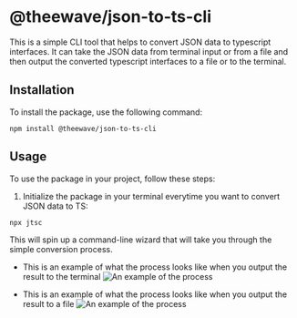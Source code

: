 # @theewave/json-to-ts-cli

This is a simple CLI tool that helps to convert JSON data to typescript interfaces. It can take the JSON data from terminal input or from a file and then output the converted typescript interfaces to a file or to the terminal.

## Installation

To install the package, use the following command:

```shell
npm install @theewave/json-to-ts-cli
```

## Usage

To use the package in your project, follow these steps:

1. Initialize the package in your terminal everytime you want to convert JSON data to TS:

```shell
npx jtsc
```

This will spin up a command-line wizard that will take you through the simple conversion process.

- This is an example of what the process looks like when you output the result to the terminal
  ![An example of the process](https://drive.google.com/uc?id=1AhLeZFTJ57o2wByopLh9KAudKzEw8B6D)

- This is an example of what the process looks like when you output the result to a file
  ![An example of the process](https://drive.google.com/uc?id=1WqRJBTibxwMPMxPUcuJO4bpvCmE7bXdz)
